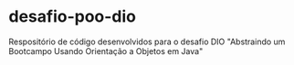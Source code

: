 # desafio-poo-dio
Respositório de código desenvolvidos para o desafio DIO "Abstraindo um Bootcampo Usando Orientação a Objetos em Java"
